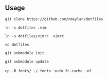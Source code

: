 ## Usage

```git clone https://github.com/nmeylan/dotfiles```

```ln -s dotfiles .vim```

```ln -s dotfiles/vimrc .vimrc```

```cd dotfiles```

```git submodule init```

```git submodule update```

`cp -R fonts/ ~/.fonts`
` sudo fc-cache -vf`

